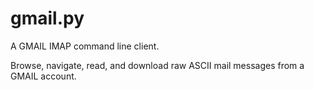 # gmail.py

A GMAIL IMAP command line client.

Browse, navigate, read, and download raw ASCII mail messages from a
GMAIL account.
